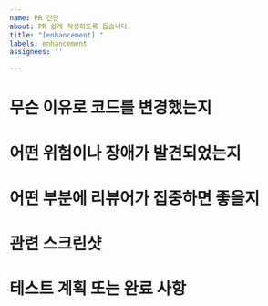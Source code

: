 ```yaml
---
name: PR 간단
about: PR 쉽게 작성하도록 돕습니다.
title: "[enhancement] "
labels: enhancement
assignees: ''

---
```



# 무슨 이유로 코드를 변경했는지

# 어떤 위험이나 장애가 발견되었는지

# 어떤 부분에 리뷰어가 집중하면 좋을지

# 관련 스크린샷

# 테스트 계획 또는 완료 사항

